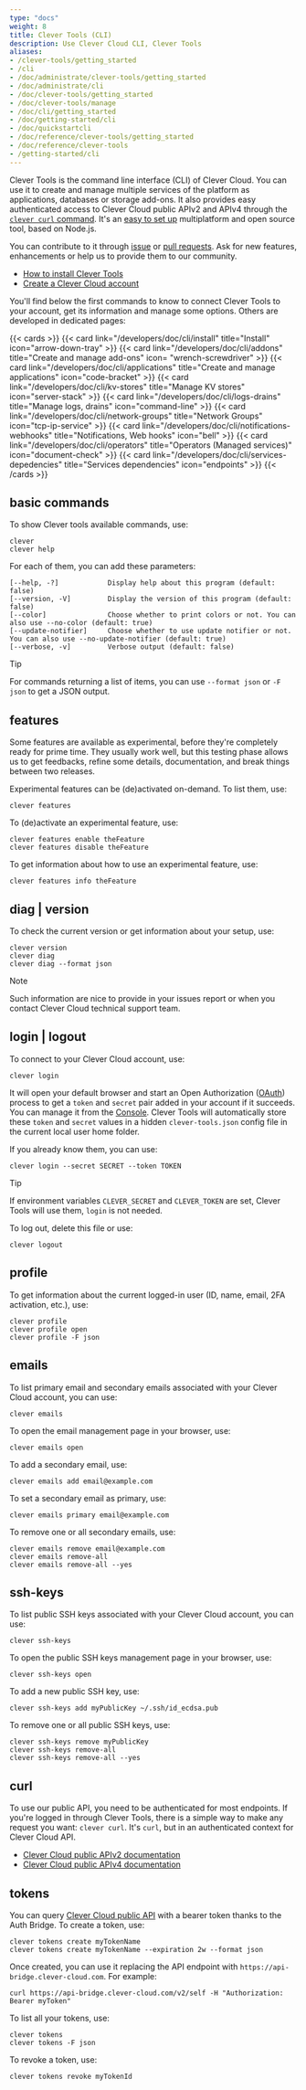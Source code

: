```yaml
---
type: "docs"
weight: 8
title: Clever Tools (CLI)
description: Use Clever Cloud CLI, Clever Tools
aliases:
- /clever-tools/getting_started
- /cli
- /doc/administrate/clever-tools/getting_started
- /doc/administrate/cli
- /doc/clever-tools/getting_started
- /doc/clever-tools/manage
- /doc/cli/getting_started
- /doc/getting-started/cli
- /doc/quickstartcli
- /doc/reference/clever-tools/getting_started
- /doc/reference/clever-tools
- /getting-started/cli
---
```


Clever Tools is the command line interface (CLI) of Clever Cloud. You can use it to create and manage multiple services of the platform as applications, databases or storage add-ons. It also provides easy authenticated access to Clever Cloud public APIv2 and APIv4 through the [`clever curl` command](#curl). It's an [easy to set up](install) multiplatform and open source tool, based on Node.js.

You can contribute to it through [issue](https://github.com/CleverCloud/clever-tools/issues) or [pull requests](https://github.com/CleverCloud/clever-tools/pulls). Ask for new features, enhancements or help us to provide them to our community.

- [How to install Clever Tools](install)
- [Create a Clever Cloud account](https://console.clever-cloud.com)

You'll find below the first commands to know to connect Clever Tools to your account, get its information and manage some options. Others are developed in dedicated pages:

{{< cards >}}
  {{< card link="/developers/doc/cli/install" title="Install" icon="arrow-down-tray" >}}
  {{< card link="/developers/doc/cli/addons" title="Create and manage add-ons" icon= "wrench-screwdriver" >}}
  {{< card link="/developers/doc/cli/applications" title="Create and manage applications" icon="code-bracket" >}}
  {{< card link="/developers/doc/cli/kv-stores" title="Manage KV stores" icon="server-stack" >}}
  {{< card link="/developers/doc/cli/logs-drains" title="Manage logs, drains" icon="command-line" >}}
  {{< card link="/developers/doc/cli/network-groups" title="Network Groups" icon="tcp-ip-service" >}}
  {{< card link="/developers/doc/cli/notifications-webhooks" title="Notifications, Web hooks" icon="bell" >}}
  {{< card link="/developers/doc/cli/operators" title="Operators (Managed services)" icon="document-check" >}}
  {{< card link="/developers/doc/cli/services-depedencies" title="Services dependencies" icon="endpoints" >}}
{{< /cards >}}

## basic commands

To show Clever tools available commands, use:

```
clever
clever help
```

For each of them, you can add these parameters:

```
[--help, -?]            Display help about this program (default: false)
[--version, -V]         Display the version of this program (default: false)
[--color]               Choose whether to print colors or not. You can also use --no-color (default: true)
[--update-notifier]     Choose whether to use update notifier or not. You can also use --no-update-notifier (default: true)
[--verbose, -v]         Verbose output (default: false)
```

> [!TIP]
> For commands returning a list of items, you can use `--format json` or `-F json` to get a JSON output.

## features

Some features are available as experimental, before they're completely ready for prime time. They usually work well, but this testing phase allows us to get feedbacks, refine some details, documentation, and break things between two releases.

Experimental features can be (de)activated on-demand. To list them, use:

```
clever features
```

To (de)activate an experimental feature, use:

```
clever features enable theFeature
clever features disable theFeature
```

To get information about how to use an experimental feature, use:

```
clever features info theFeature
```

## diag | version

To check the current version or get information about your setup, use:

```
clever version
clever diag
clever diag --format json
```

> [!NOTE]
> Such information are nice to provide in your issues report or when you contact Clever Cloud technical support team.

## login | logout

To connect to your Clever Cloud account, use:

```
clever login
```

It will open your default browser and start an Open Authorization ([OAuth](https://en.wikipedia.org/wiki/OAuth)) process to get a `token` and `secret` pair added in your account if it succeeds. You can manage it from the [Console](https://console.clever-cloud.com/users/me/oauth-tokens). Clever Tools will automatically store these `token` and `secret` values in a hidden `clever-tools.json` config file in the current local user home folder.

If you already know them, you can use:

```
clever login --secret SECRET --token TOKEN
```

> [!TIP]
> If environment variables `CLEVER_SECRET` and `CLEVER_TOKEN` are set, Clever Tools will use them, `login` is not needed.

To log out, delete this file or use:

```
clever logout
```

## profile

To get information about the current logged-in user (ID, name, email, 2FA activation, etc.), use:

```
clever profile
clever profile open
clever profile -F json
```

## emails

To list primary email and secondary emails associated with your Clever Cloud account, you can use:

```
clever emails
```

To open the email management page in your browser, use:

```
clever emails open
```

To add a secondary email, use:

```
clever emails add email@example.com
```

To set a secondary email as primary, use:

```
clever emails primary email@example.com
```

To remove one or all secondary emails, use:

```
clever emails remove email@example.com
clever emails remove-all
clever emails remove-all --yes
```

## ssh-keys

To list public SSH keys associated with your Clever Cloud account, you can use:

```
clever ssh-keys
```

To open the public SSH keys management page in your browser, use:

```
clever ssh-keys open
```

To add a new public SSH key, use:

```
clever ssh-keys add myPublicKey ~/.ssh/id_ecdsa.pub
```

To remove one or all public SSH keys, use:

```
clever ssh-keys remove myPublicKey
clever ssh-keys remove-all
clever ssh-keys remove-all --yes
```

## curl

To use our public API, you need to be authenticated for most endpoints. If you're logged in through Clever Tools, there is a simple way to make any request you want: `clever curl`. It's `curl`, but in an authenticated context for Clever Cloud API.

- [Clever Cloud public APIv2 documentation](/developers/api/v2/)
- [Clever Cloud public APIv4 documentation](/developers/api/v4/)

## tokens

You can query [Clever Cloud public API](/developers/api/) with a bearer token thanks to the Auth Bridge. To create a token, use:

```
clever tokens create myTokenName
clever tokens create myTokenName --expiration 2w --format json
```

Once created, you can use it replacing the API endpoint with `https://api-bridge.clever-cloud.com`. For example:

```
curl https://api-bridge.clever-cloud.com/v2/self -H "Authorization: Bearer myToken"
```

To list all your tokens, use:

```
clever tokens
clever tokens -F json
```

To revoke a token, use:

```
clever tokens revoke myTokenId
```
